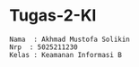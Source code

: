 # Tugas-2-KI

```
Nama  : Akhmad Mustofa Solikin
Nrp  : 5025211230
Kelas : Keamanan Informasi B
```
